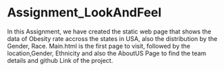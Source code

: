 # Assignment_LookAndFeel
In this Assignment, we have created the static web page that shows the data of Obesity rate accross the states in USA, also the distribution by the Gender, Race.
Main.html is the first page to visit, followed by the location,Gender, Ethnicity and also the AboutUS Page to find the team details and github Link of the project.

